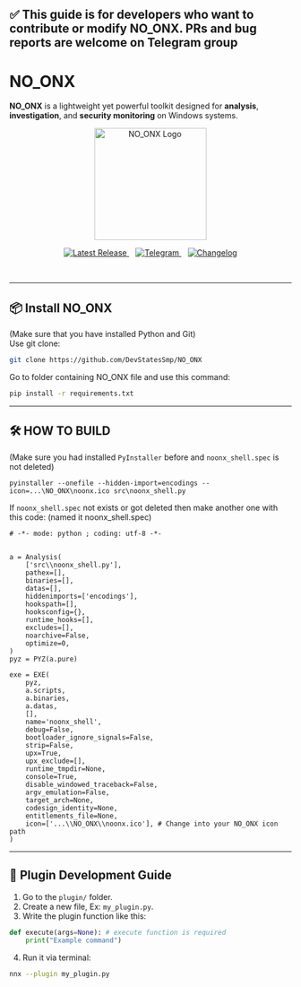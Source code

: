 ✅ This guide is for **developers** who want to contribute or modify NO_ONX. PRs and bug reports are welcome on Telegram group
---
# NO_ONX
**NO_ONX** is a lightweight yet powerful toolkit designed for **analysis**, **investigation**, and **security monitoring** on Windows systems. 
<p align="center">
  <a href="https://github.com/DevStatesSmp/NO_ONX-old">
    <img src="https://github.com/user-attachments/assets/dd3b4b8d-ec74-429b-a629-2c1b1f3d6aac" width="200" alt="NO_ONX Logo" title="NO_ONX - Lightweight Security Tool" />
  </a>
</p>

<p align="center">
  <a href="https://github.com/DevStatesSmp/NO_ONX/releases/tag/beta-v0.3.1">
    <img src="https://img.shields.io/badge/NO_ONX-v0.3.1%20Beta-orange?style=flat-square" alt="Latest Release" />
  </a>
  &nbsp;&nbsp;
  <a href="https://t.me/+-hUpHRhvj9wyYmE1">
    <img src="https://img.shields.io/badge/Telegram-Bug%20report%20and%20feedback-blue?style=flat-square" alt="Telegram" />
  </a>
  &nbsp;&nbsp;
  <a href="https://github.com/DevStatesSmp/NO_ONX/blob/main/CHANGELOG.md">
    <img src="https://img.shields.io/badge/Changelog-Click%20me!-red?style=flat-square" alt="Changelog" />
  </a>
</p>

<br/>

---

## 📦 Install NO_ONX

(Make sure that you have installed Python and Git)<br>
Use git clone:

```bash
git clone https://github.com/DevStatesSmp/NO_ONX
```

Go to folder containing NO_ONX file and use this command:

```bash
pip install -r requirements.txt
```

---

## 🛠️ HOW TO BUILD

(Make sure you had installed `PyInstaller` before and `noonx_shell.spec` is not deleted)<br>

```bashrc
pyinstaller --onefile --hidden-import=encodings --icon=...\NO_ONX\noonx.ico src\noonx_shell.py
```

If `noonx_shell.spec` not exists or got deleted then make another one with this code: (named it noonx_shell.spec)
```bashrc
# -*- mode: python ; coding: utf-8 -*-


a = Analysis(
    ['src\\noonx_shell.py'],
    pathex=[],
    binaries=[],
    datas=[],
    hiddenimports=['encodings'],
    hookspath=[],
    hooksconfig={},
    runtime_hooks=[],
    excludes=[],
    noarchive=False,
    optimize=0,
)
pyz = PYZ(a.pure)

exe = EXE(
    pyz,
    a.scripts,
    a.binaries,
    a.datas,
    [],
    name='noonx_shell',
    debug=False,
    bootloader_ignore_signals=False,
    strip=False,
    upx=True,
    upx_exclude=[],
    runtime_tmpdir=None,
    console=True,
    disable_windowed_traceback=False,
    argv_emulation=False,
    target_arch=None,
    codesign_identity=None,
    entitlements_file=None,
    icon=['...\\NO_ONX\\noonx.ico'], # Change into your NO_ONX icon path
)
```

---

## 🧩 Plugin Development Guide

1. Go to the `plugin/` folder.
2. Create a new file, Ex: `my_plugin.py`.
3. Write the plugin function like this:

```python
def execute(args=None): # execute function is required
    print("Example command")
```

4. Run it via terminal:

```bash
nnx --plugin my_plugin.py
```
